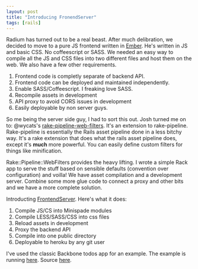 ```yaml
---
layout: post
title: "Introducing FronendServer"
tags: [rails]
---
```


Radium has turned out to be a real beast. After much delibration, we
decided to move to a pure JS frontend written in
[Ember](http://emberjs.com). He's written in JS and basic CSS. No
coffeescript or SASS. We needed an easy way to compile all the JS and
CSS files into two different files and host them on the web. We also
have a few other requirements.

1. Frontend code is completly separate of backend API.
2. Frontend code can be deployed and maintained independently.
3. Enable SASS/Coffeescript. I freaking love SASS.
4. Recompile assets in development
5. API proxy to avoid CORS issues in development
6. Easily deployable by non server guys.

So me being the server side guy, I had to sort this out. Josh turned me on
to: @wycats's [rake-pipeline-web-filters](https://github.com/wycats/rake-pipeline-web-filters).
It's an extension to rake-pipeline. Rake-pipeline is essentially the
Rails asset pipeline done in a less bitchy way. It's a rake extension
that does what the rails asset pipeline does, except it's **much** more powerful.
You can easily define custom filters for things like minification.

Rake::Pipeline::WebFilters provides the heavy lifting. I wrote a simple
Rack app to serve the stuff based on sensible defaults (convention over
configuration) and voilla! We have asset compilation and a development
server. Combine some more glue code to connect a proxy and other
bits and we have a more complete solution.

Introducting
[FrontendServer](https://github.com/adman65/frontend_server). Here's
what it does:

1. Compile JS/CS into Minispade modules
2. Compile LESS/SASS/CSS into css files
3. Reload assets in development
4. Proxy the backend API
5. Compile into one public directory
6. Deployable to heroku by any git user

I've used the classic Backbone todos app for an example. The example is
running [here](http://warm-ocean-3185.herokuapp.com/). 
Source [here](https://github.com/adman65/frontend_server_example).
